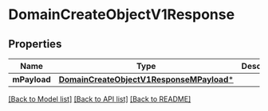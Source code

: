 # DomainCreateObjectV1Response

## Properties
Name | Type | Description | Notes
------------ | ------------- | ------------- | -------------
**mPayload** | [**DomainCreateObjectV1ResponseMPayload***](DomainCreateObjectV1ResponseMPayload.md) |  | 

[[Back to Model list]](../README.md#documentation-for-models) [[Back to API list]](../README.md#documentation-for-api-endpoints) [[Back to README]](../README.md)



